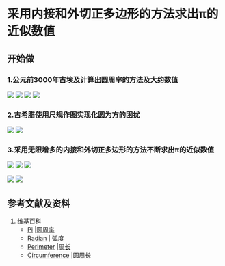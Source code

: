 ﻿# 采用内接和外切正多边形的方法求出π的近似数值

## 开始做

### 1.公元前3000年古埃及计算出圆周率的方法及大约数值
![](/images/欧几里得几何/圆周率和三角函数/采用内接和外切正多边形的方法求出π的近似数值/1a1.jpg)
![](/images/欧几里得几何/圆周率和三角函数/采用内接和外切正多边形的方法求出π的近似数值/1a2.jpg)
![](/images/欧几里得几何/圆周率和三角函数/采用内接和外切正多边形的方法求出π的近似数值/1a3.jpg)
![](/images/欧几里得几何/圆周率和三角函数/采用内接和外切正多边形的方法求出π的近似数值/1a4.jpg)

### 2.古希腊使用尺规作图实现化圆为方的困扰
![](/images/欧几里得几何/圆周率和三角函数/采用内接和外切正多边形的方法求出π的近似数值/2a1.jpg)
![](/images/欧几里得几何/圆周率和三角函数/采用内接和外切正多边形的方法求出π的近似数值/2a2.jpg)

### 3.采用无限增多的内接和外切正多边形的方法不断求出π的近似数值
![](/images/欧几里得几何/圆周率和三角函数/采用内接和外切正多边形的方法求出π的近似数值/3a1.jpg)
![](/images/欧几里得几何/圆周率和三角函数/采用内接和外切正多边形的方法求出π的近似数值/3a2.jpg)
![](/images/欧几里得几何/圆周率和三角函数/采用内接和外切正多边形的方法求出π的近似数值/3a3.jpg)

![](/images/欧几里得几何/圆周率和三角函数/采用内接和外切正多边形的方法求出π的近似数值/4a1.jpg)
![](/images/欧几里得几何/圆周率和三角函数/采用内接和外切正多边形的方法求出π的近似数值/4a2.jpg)

## 参考文献及资料

1. 维基百科
	- [Pi](https://en.wikipedia.org/wiki/Pi) |[圆周率](https://zh.wikipedia.org/wiki/%E5%9C%93%E5%91%A8%E7%8E%87) 
	- [Radian](https://en.wikipedia.org/wiki/Radian) | [弧度](https://zh.wikipedia.org/wiki/%E5%BC%A7%E5%BA%A6) 
	- [Perimeter](https://en.wikipedia.org/wiki/Perimeter) |[周长](https://zh.wikipedia.org/wiki/周长) 
	- [Circumference](https://en.wikipedia.org/wiki/Circumference) |[圆周长](https://zh.wikipedia.org/wiki/圓周) 	

